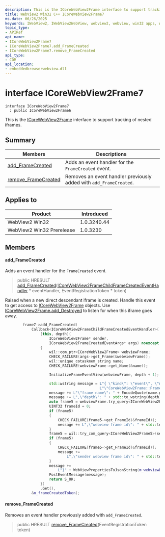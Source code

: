 ```yaml
---
description: This is the ICoreWebView2Frame interface to support tracking of nested iframes.
title: WebView2 Win32 C++ ICoreWebView2Frame7
ms.date: 06/26/2025
keywords: IWebView2, IWebView2WebView, webview2, webview, win32 apps, win32, edge, ICoreWebView2, ICoreWebView2Controller, browser control, edge html, ICoreWebView2Frame7
topic_type: 
- APIRef
api_name:
- ICoreWebView2Frame7
- ICoreWebView2Frame7.add_FrameCreated
- ICoreWebView2Frame7.remove_FrameCreated
api_type:
- COM
api_location:
- embeddedbrowserwebview.dll
---
```


# interface ICoreWebView2Frame7

```
interface ICoreWebView2Frame7
  : public ICoreWebView2Frame6
```

This is the [ICoreWebView2Frame](icorewebview2frame.md#icorewebview2frame) interface to support tracking of nested iframes.

## Summary

 Members                        | Descriptions
--------------------------------|---------------------------------------------
[add_FrameCreated](#add_framecreated) | Adds an event handler for the `FrameCreated` event.
[remove_FrameCreated](#remove_framecreated) | Removes an event handler previously added with `add_FrameCreated`.

## Applies to

Product                         | Introduced
--------------------------------|---------------------------------------------
WebView2 Win32            |    1.0.3240.44
WebView2 Win32 Prerelease |    1.0.3230

## Members

#### add_FrameCreated

Adds an event handler for the `FrameCreated` event.

> public HRESULT [add_FrameCreated](#add_framecreated)([ICoreWebView2FrameChildFrameCreatedEventHandler](icorewebview2framechildframecreatedeventhandler.md#icorewebview2framechildframecreatedeventhandler) * eventHandler, EventRegistrationToken * token)

Raised when a new direct descendant iframe is created. Handle this event to get access to [ICoreWebView2Frame](icorewebview2frame.md#icorewebview2frame) objects. Use [ICoreWebView2Frame.add_Destroyed](icorewebview2frame.md#add_destroyed) to listen for when this iframe goes away.

```cpp
        frame7->add_FrameCreated(
            Callback<ICoreWebView2FrameChildFrameCreatedEventHandler>(
                [this, depth](
                    ICoreWebView2Frame* sender,
                    ICoreWebView2FrameCreatedEventArgs* args) noexcept -> HRESULT
                {
                    wil::com_ptr<ICoreWebView2Frame> webviewFrame;
                    CHECK_FAILURE(args->get_Frame(&webviewFrame));
                    wil::unique_cotaskmem_string name;
                    CHECK_FAILURE(webviewFrame->get_Name(&name));

                    InitializeFrameEventView(webviewFrame, depth + 1);

                    std::wstring message = L"{ \"kind\": \"event\", \"name\": "
                                           L"\"CoreWebView2Frame::FrameCreated\", \"args\": {";
                    message += L"\"frame name\": " + EncodeQuote(name.get());
                    message += L",\"depth\": " + std::to_wstring(depth);
                    auto frame5 = webviewFrame.try_query<ICoreWebView2Frame5>();
                    UINT32 frameId = 0;
                    if (frame5)
                    {
                        CHECK_FAILURE(frame5->get_FrameId(&frameId));
                        message += L",\"webview frame id\": " + std::to_wstring((int)frameId);
                    }
                    frame5 = wil::try_com_query<ICoreWebView2Frame5>(sender);
                    if (frame5)
                    {
                        CHECK_FAILURE(frame5->get_FrameId(&frameId));
                        message +=
                            L",\"sender webview frame id\": " + std::to_wstring((int)frameId);
                    }
                    message +=
                        L"}" + WebViewPropertiesToJsonString(m_webviewEventSource.get()) + L"}";
                    PostEventMessage(message);
                    return S_OK;
                })
                .Get(),
            &m_frameCreatedToken);
```

#### remove_FrameCreated

Removes an event handler previously added with `add_FrameCreated`.

> public HRESULT [remove_FrameCreated](#remove_framecreated)(EventRegistrationToken token)

